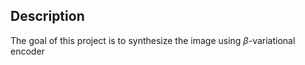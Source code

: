 ## Description

The goal of this project is to synthesize the image using $\beta$-variational encoder
